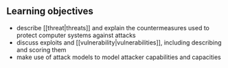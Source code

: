 ## Learning objectives
- describe [[threat|threats]] and explain the countermeasures used to protect computer systems against attacks
- discuss exploits and [[vulnerability|vulnerabilities]], including describing and scoring them
- make use of attack models to model attacker capabilities and capacities